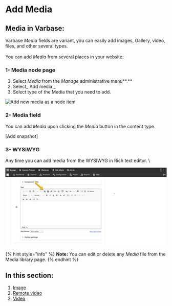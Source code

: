 # Add Media

## Media in Varbase:

Varbase _Media_ fields are variant, you can easily add images, Gallery, video, files, and other several types.\
\
&#x20;You can add _Media_ from several places in your website: &#x20;

### 1- Media node page

1. Select _Media_ from the _Manage_ administrative menu**.**
2. Select_ Add media._
3. Select type of the Media that you need to add.

![Add new media as a node item](../../../../.gitbook/assets/Add\_media\_item\_test\_qa\_varbase\_8\_8\_x\_development\_13\_07\_2020.png)

### 2- Media field

You can add _Media_ upon clicking the _Media_ button in the content type.

\[Add snapshot]

### 3- WYSIWYG

Any time you can add media from the WYSIWYG in Rich text editor. \


![Add media from WYSIWYG](../../../../.gitbook/assets/Create-Landing-page-test-qa-varbase-8-8-x-development-13-07-2020.png)

{% hint style="info" %}
**Note:** You can edit or delete any _Media_ file from the Media library page.&#x20;
{% endhint %}

## In this section:

1. [Image](image.md)
2. [Remote video ](remote-video.md)
3. [Video](video.md)

